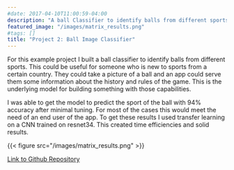 ```yaml
---
#date: 2017-04-10T11:00:59-04:00
description: "A ball Classifier to identify balls from different sports"
featured_image: "/images/matrix_results.png"
#tags: []
title: "Project 2: Ball Image Classifier"
---
```


For this example project I built a ball classifier to identify balls from different sports. This could be useful for someone who is new to sports from a certain country. They could take a picture of a ball and an app could serve them some information about the history and rules of the game. This is the underlying model for building something with those capabilities.

I was able to get the model to predict the sport of the ball with 94% accuracy after minimal tuning. For most of the cases this would meet the need of an end user of the app. To get these results I used transfer learning on a CNN trained on resnet34. This created time efficiencies and solid results.


{{< figure src="/images/matrix_results.png"  >}}

[Link to Github Repository](https://github.com/PlayingNumbers/ds_salary_proj)
